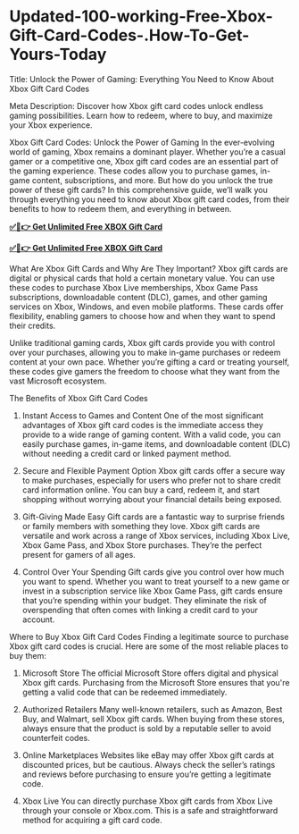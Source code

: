 # Updated-100-working-Free-Xbox-Gift-Card-Codes-.How-To-Get-Yours-Today
Title: Unlock the Power of Gaming: Everything You Need to Know About Xbox Gift Card Codes

Meta Description: Discover how Xbox gift card codes unlock endless gaming possibilities. Learn how to redeem, where to buy, and maximize your Xbox experience.

Xbox Gift Card Codes: Unlock the Power of Gaming
In the ever-evolving world of gaming, Xbox remains a dominant player. Whether you’re a casual gamer or a competitive one, Xbox gift card codes are an essential part of the gaming experience. These codes allow you to purchase games, in-game content, subscriptions, and more. But how do you unlock the true power of these gift cards? In this comprehensive guide, we’ll walk you through everything you need to know about Xbox gift card codes, from their benefits to how to redeem them, and everything in between.

**[✅🔴👉 Get Unlimited Free XBOX Gift Card](https://smarttbx.com/xbox%20gift)**

**[✅🔴👉 Get Unlimited Free XBOX Gift Card](https://smarttbx.com/xbox%20gift)**

What Are Xbox Gift Cards and Why Are They Important?
Xbox gift cards are digital or physical cards that hold a certain monetary value. You can use these codes to purchase Xbox Live memberships, Xbox Game Pass subscriptions, downloadable content (DLC), games, and other gaming services on Xbox, Windows, and even mobile platforms. These cards offer flexibility, enabling gamers to choose how and when they want to spend their credits.

Unlike traditional gaming cards, Xbox gift cards provide you with control over your purchases, allowing you to make in-game purchases or redeem content at your own pace. Whether you’re gifting a card or treating yourself, these codes give gamers the freedom to choose what they want from the vast Microsoft ecosystem.

The Benefits of Xbox Gift Card Codes
1. Instant Access to Games and Content
One of the most significant advantages of Xbox gift card codes is the immediate access they provide to a wide range of gaming content. With a valid code, you can easily purchase games, in-game items, and downloadable content (DLC) without needing a credit card or linked payment method.

2. Secure and Flexible Payment Option
Xbox gift cards offer a secure way to make purchases, especially for users who prefer not to share credit card information online. You can buy a card, redeem it, and start shopping without worrying about your financial details being exposed.

3. Gift-Giving Made Easy
Gift cards are a fantastic way to surprise friends or family members with something they love. Xbox gift cards are versatile and work across a range of Xbox services, including Xbox Live, Xbox Game Pass, and Xbox Store purchases. They’re the perfect present for gamers of all ages.

4. Control Over Your Spending
Gift cards give you control over how much you want to spend. Whether you want to treat yourself to a new game or invest in a subscription service like Xbox Game Pass, gift cards ensure that you’re spending within your budget. They eliminate the risk of overspending that often comes with linking a credit card to your account.

Where to Buy Xbox Gift Card Codes
Finding a legitimate source to purchase Xbox gift card codes is crucial. Here are some of the most reliable places to buy them:

1. Microsoft Store
The official Microsoft Store offers digital and physical Xbox gift cards. Purchasing from the Microsoft Store ensures that you're getting a valid code that can be redeemed immediately.

2. Authorized Retailers
Many well-known retailers, such as Amazon, Best Buy, and Walmart, sell Xbox gift cards. When buying from these stores, always ensure that the product is sold by a reputable seller to avoid counterfeit codes.

3. Online Marketplaces
Websites like eBay may offer Xbox gift cards at discounted prices, but be cautious. Always check the seller’s ratings and reviews before purchasing to ensure you’re getting a legitimate code.

4. Xbox Live
You can directly purchase Xbox gift cards from Xbox Live through your console or Xbox.com. This is a safe and straightforward method for acquiring a gift card code.

